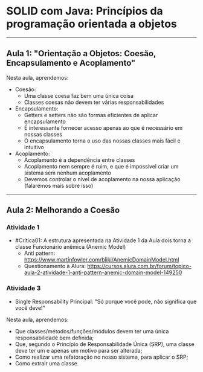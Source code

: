 # SOLID com Java: Princípios da programação orientada a objetos

----

## Aula 1: "Orientação a Objetos: Coesão, Encapsulamento e Acoplamento"

Nesta aula, aprendemos:

* Coesão:
  * Uma classe coesa faz bem uma única coisa
  * Classes coesas não devem ter várias responsabilidades
* Encapsulamento:
  * Getters e setters não são formas eficientes de aplicar encapsulamento
  * É interessante fornecer acesso apenas ao que é necessário em nossas classes
  * O encapsulamento torna o uso das nossas classes mais fácil e intuitivo
* Acoplamento:
  * Acoplamento é a dependência entre classes
  * Acoplamento nem sempre é ruim, e que é impossível criar um sistema sem nenhum acoplamento
  * Devemos controlar o nível de acoplamento na nossa aplicação (falaremos mais sobre isso)
  
----

## Aula 2: Melhorando a Coesão

### Atividade 1
* \#Crítica01: A estrutura apresentada na Atividade 1 da Aula dois torna a classe Funcionário anêmica (Anemic Model)
  * Anti pattern: https://www.martinfowler.com/bliki/AnemicDomainModel.html
  * Questionamento à Alura: https://cursos.alura.com.br/forum/topico-aula-2-atividade-1-anti-pattern-anemic-domain-model-149250
  
### Atividade 3
* Single Responsability Principal: "Só porque você pode, não significa que você deve!"

Nesta aula, aprendemos:

* Que classes/métodos/funções/módulos devem ter uma única responsabilidade bem definida;
* Que, segundo o Princípio de Responsabilidade Única (SRP), uma classe deve ter um e apenas um motivo para ser alterada;
* Como realizar uma refatoração no nosso sistema, para aplicar o SRP;
* Como extrair uma classe.
